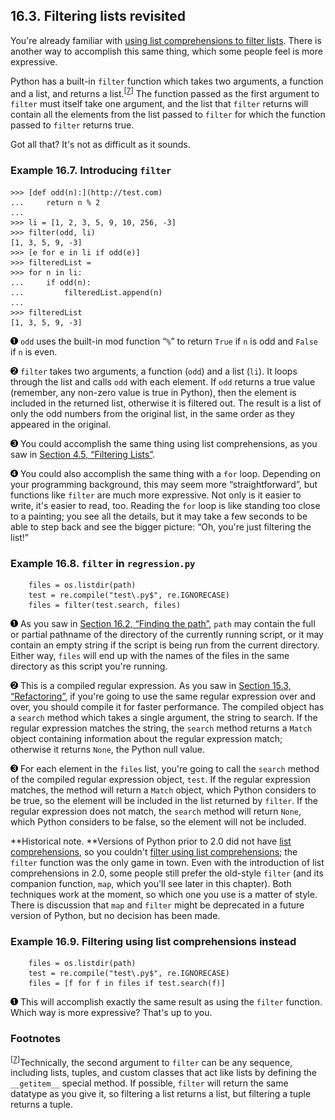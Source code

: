 

16.3. Filtering lists revisited
-------------------------------

You're already familiar with [using list comprehensions to filter
lists](../power_of_introspection/filtering_lists.html "4.5. Filtering Lists").
There is another way to accomplish this same thing, which some people
feel is more expressive.

Python has a built-in `filter` function which takes two arguments, a
function and a list, and returns a list.<sup>[[7](#ftn.d0e35697)]</sup>
The function passed as the first argument to `filter` must itself take
one argument, and the list that `filter` returns will contain all the
elements from the list passed to `filter` for which the function passed
to `filter` returns true.

Got all that? It's not as difficult as it sounds.

### Example 16.7. Introducing `filter`

    >>> [def odd(n):](http://test.com)              
    ...     return n % 2
    ...     
    >>> li = [1, 2, 3, 5, 9, 10, 256, -3]
    >>> filter(odd, li)             
    [1, 3, 5, 9, -3]
    >>> [e for e in li if odd(e)]   
    >>> filteredList =
    >>> for n in li:                
    ...     if odd(n):
    ...         filteredList.append(n)
    ...     
    >>> filteredList
    [1, 3, 5, 9, -3]



[![1](../images/callouts/1.png)](#regression.filter.1.1) `odd` uses the built-in mod function “`%`” to return `True` if `n` is odd and `False` if `n` is even. 

[![2](../images/callouts/2.png)](#regression.filter.1.2) `filter` takes two arguments, a function (`odd`) and a list (`li`). It loops through the list and calls `odd` with each element. If `odd` returns a true value (remember, any non-zero value is true in Python), then the element is included in the returned list, otherwise it is filtered out. The result is a list of only the odd numbers from the original list, in the same order as they appeared in the original. 

[![3](../images/callouts/3.png)](#regression.filter.1.3) You could accomplish the same thing using list comprehensions, as you saw in [Section 4.5, “Filtering Lists”](../power_of_introspection/filtering_lists.html "4.5. Filtering Lists"). 

[![4](../images/callouts/4.png)](#regression.filter.1.4) You could also accomplish the same thing with a `for` loop. Depending on your programming background, this may seem more “straightforward”, but functions like `filter` are much more expressive. Not only is it easier to write, it's easier to read, too. Reading the `for` loop is like standing too close to a painting; you see all the details, but it may take a few seconds to be able to step back and see the bigger picture: “Oh, you're just filtering the list!” 

### Example 16.8. `filter` in `regression.py`

        files = os.listdir(path)                                
        test = re.compile("test\.py$", re.IGNORECASE)           
        files = filter(test.search, files)                      



[![1](../images/callouts/1.png)](#regression.filter.2.1) As you saw in [Section 16.2, “Finding the path”](finding_the_path.html "16.2. Finding the path"), `path` may contain the full or partial pathname of the directory of the currently running script, or it may contain an empty string if the script is being run from the current directory. Either way, `files` will end up with the names of the files in the same directory as this script you're running. 

[![2](../images/callouts/2.png)](#regression.filter.2.2) This is a compiled regular expression. As you saw in [Section 15.3, “Refactoring”](../refactoring/refactoring.html "15.3. Refactoring"), if you're going to use the same regular expression over and over, you should compile it for faster performance. The compiled object has a `search` method which takes a single argument, the string to search. If the regular expression matches the string, the `search` method returns a `Match` object containing information about the regular expression match; otherwise it returns `None`, the Python null value. 

[![3](../images/callouts/3.png)](#regression.filter.2.3) For each element in the `files` list, you're going to call the `search` method of the compiled regular expression object, `test`. If the regular expression matches, the method will return a `Match` object, which Python considers to be true, so the element will be included in the list returned by `filter`. If the regular expression does not match, the `search` method will return `None`, which Python considers to be false, so the element will not be included. 

**Historical note. **Versions of Python prior to 2.0 did not have [list
comprehensions](../native_data_types/mapping_lists.html "3.6. Mapping Lists"),
so you couldn't [filter using list
comprehensions](../power_of_introspection/filtering_lists.html "4.5. Filtering Lists");
the `filter` function was the only game in town. Even with the
introduction of list comprehensions in 2.0, some people still prefer the
old-style `filter` (and its companion function, `map`, which you'll see
later in this chapter). Both techniques work at the moment, so which one
you use is a matter of style. There is discussion that `map` and
`filter` might be deprecated in a future version of Python, but no
decision has been made.

### Example 16.9. Filtering using list comprehensions instead

        files = os.listdir(path)                               
        test = re.compile("test\.py$", re.IGNORECASE)          
        files = [f for f in files if test.search(f)] 



[![1](../images/callouts/1.png)](#regression.filter.3.1) This will accomplish exactly the same result as using the `filter` function. Which way is more expressive? That's up to you. 

### Footnotes

<sup>[[7](#d0e35697)]</sup>Technically, the second argument to `filter`
can be any sequence, including lists, tuples, and custom classes that
act like lists by defining the `__getitem__` special method. If
possible, `filter` will return the same datatype as you give it, so
filtering a list returns a list, but filtering a tuple returns a tuple.

  

